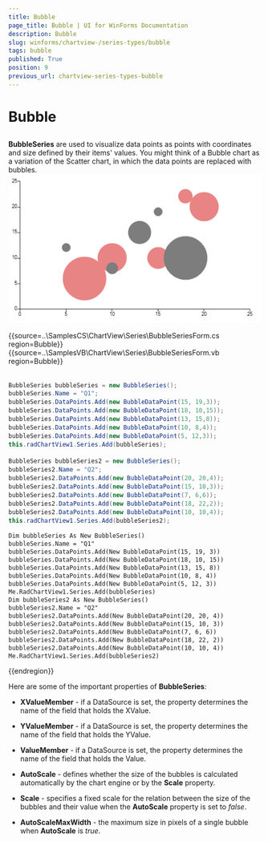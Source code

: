 ```yaml
---
title: Bubble
page_title: Bubble | UI for WinForms Documentation
description: Bubble
slug: winforms/chartview-/series-types/bubble
tags: bubble
published: True
position: 9
previous_url: chartview-series-types-bubble
---
```


# Bubble



## 

__BubbleSeries__ are used to visualize data points as points with coordinates and size defined by their items' values. You might think of a Bubble chart as a variation of the Scatter chart, in which the data points are replaced with bubbles. 
![chartview-series-types-bubble 001](images/chartview-series-types-bubble001.png) 

 
{{source=..\SamplesCS\ChartView\Series\BubbleSeriesForm.cs region=Bubble}} 
{{source=..\SamplesVB\ChartView\Series\BubbleSeriesForm.vb region=Bubble}} 

````C#
            
BubbleSeries bubbleSeries = new BubbleSeries();
bubbleSeries.Name = "Q1";
bubbleSeries.DataPoints.Add(new BubbleDataPoint(15, 19,3));
bubbleSeries.DataPoints.Add(new BubbleDataPoint(18, 10,15));
bubbleSeries.DataPoints.Add(new BubbleDataPoint(13, 15,8));
bubbleSeries.DataPoints.Add(new BubbleDataPoint(10, 8,4));
bubbleSeries.DataPoints.Add(new BubbleDataPoint(5, 12,3)); 
this.radChartView1.Series.Add(bubbleSeries);
            
BubbleSeries bubbleSeries2 = new BubbleSeries();
bubbleSeries2.Name = "Q2";
bubbleSeries2.DataPoints.Add(new BubbleDataPoint(20, 20,4));
bubbleSeries2.DataPoints.Add(new BubbleDataPoint(15, 10,3));
bubbleSeries2.DataPoints.Add(new BubbleDataPoint(7, 6,6));
bubbleSeries2.DataPoints.Add(new BubbleDataPoint(18, 22,2));
bubbleSeries2.DataPoints.Add(new BubbleDataPoint(10, 10,4));
this.radChartView1.Series.Add(bubbleSeries2);

````
````VB.NET
Dim bubbleSeries As New BubbleSeries()
bubbleSeries.Name = "Q1"
bubbleSeries.DataPoints.Add(New BubbleDataPoint(15, 19, 3))
bubbleSeries.DataPoints.Add(New BubbleDataPoint(18, 10, 15))
bubbleSeries.DataPoints.Add(New BubbleDataPoint(13, 15, 8))
bubbleSeries.DataPoints.Add(New BubbleDataPoint(10, 8, 4))
bubbleSeries.DataPoints.Add(New BubbleDataPoint(5, 12, 3))
Me.RadChartView1.Series.Add(bubbleSeries)
Dim bubbleSeries2 As New BubbleSeries()
bubbleSeries2.Name = "Q2"
bubbleSeries2.DataPoints.Add(New BubbleDataPoint(20, 20, 4))
bubbleSeries2.DataPoints.Add(New BubbleDataPoint(15, 10, 3))
bubbleSeries2.DataPoints.Add(New BubbleDataPoint(7, 6, 6))
bubbleSeries2.DataPoints.Add(New BubbleDataPoint(18, 22, 2))
bubbleSeries2.DataPoints.Add(New BubbleDataPoint(10, 10, 4))
Me.RadChartView1.Series.Add(bubbleSeries2)

````

{{endregion}} 

 
Here are some of the important properties of __BubbleSeries__:

* __XValueMember__ - if a DataSource is set, the property determines the name of the field that holds the XValue.
            

* __YValueMember__ - if a DataSource is set, the property determines the name of the field that holds the YValue.
            

* __ValueMember__ - if a DataSource is set, the property determines the name of the field that holds the Value.
            

* __AutoScale__ - defines whether the size of the bubbles is calculated automatically by the chart engine or by the __Scale__ property.
            

* __Scale__ - specifies a fixed scale for the relation between the size of the bubbles and their value when the __AutoScale__ property is set to *false*.
            

* __AutoScaleMaxWidth__ - the maximum size in pixels of a single bubble when __AutoScale__ is *true*.
            
